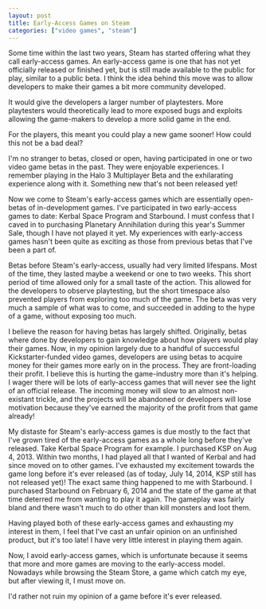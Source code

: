 ```yaml
---
layout: post
title: Early-Access Games on Steam
categories: ["video games", "steam"]
---
```

Some time within the last two years, Steam has started offering what they call early-access games.
An early-access game is one that has not yet officially released or finished yet, but is still made available to the public for play, similar to a public beta.
I think the idea behind this move was to allow developers to make their games a bit more community developed.

It would give the developers a larger number of playtesters.
More playtesters would theoretically lead to more exposed bugs and exploits allowing the game-makers to develop a more solid game in the end.

For the players, this meant you could play a new game sooner!
How could this not be a bad deal?

I'm no stranger to betas, closed or open, having participated in one or two video game betas in the past.
They were enjoyable experiences.
I remember playing in the Halo 3 Multiplayer Beta and the exhilarating experience along with it.
Something new that's not been released yet!

Now we come to Steam's early-access games which are essentially open-betas of in-development games.
I've participated in two early-access games to date: Kerbal Space Program and Starbound.
I must confess that I caved in to purchasing Planetary Annihilation during this year's Summer Sale, though I have not played it yet.
My experiences with early-access games hasn't been quite as exciting as those from previous betas that I've been a part of.

Betas before Steam's early-access, usually had very limited lifespans.
Most of the time, they lasted maybe a weekend or one to two weeks.
This short period of time allowed only for a small taste of the action.
This allowed for the developers to observe playtesting, but the short timespace also prevented players from exploring too much of the game.
The beta was very much a sample of what was to come, and succeeded in adding to the hype of a game, without exposing too much.

I believe the reason for having betas has largely shifted.
Originally, betas where done by developers to gain knowledge about how players would play their games.
Now, in my opinion largely due to a handful of successful Kickstarter-funded video games, developers are using betas to acquire money for their games more early on in the process.
They are front-loading their profit.
I believe this is hurting the game-industry more than it's helping.
I wager there will be lots of early-access games that will never see the light of an official release.
The incoming money will slow to an almost non-existant trickle, and the projects will be abandoned or developers will lose motivation because they've earned the majority of the profit from that game already!

My distaste for Steam's early-access games is due mostly to the fact that I've grown tired of the early-access games as a whole long before they've released.
Take Kerbal Space Program for example.
I purchased KSP on Aug 4, 2013.
Within two months, I had played all that I wanted of Kerbal and had since moved on to other games.
I've exhausted my excitement towards the game long before it's ever released (as of today, July 14, 2014, KSP still has not released yet)!
The exact same thing happened to me with Starbound.
I purchased Starbound on February 6, 2014 and the state of the game at that time deterred me from wanting to play it again.
The gameplay was fairly bland and there wasn't much to do other than kill monsters and loot them.

Having played both of these early-access games and exhausting my interest in them, I feel that I've cast an unfair opinion on an unfinished product, but it's too late!
I have very little interest in playing them again.

Now, I avoid early-access games, which is unfortunate because it seems that more and more games are moving to the early-access model.
Nowadays while browsing the Steam Store, a game which catch my eye, but after viewing it, I must move on.

I'd rather not ruin my opinion of a game before it's ever released.


